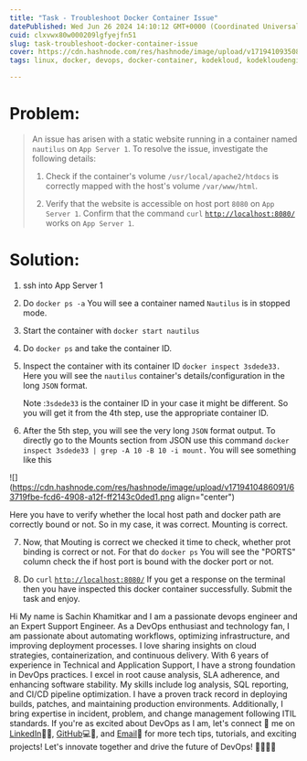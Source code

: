 ```yaml
---
title: "Task - Troubleshoot Docker Container Issue"
datePublished: Wed Jun 26 2024 14:10:12 GMT+0000 (Coordinated Universal Time)
cuid: clxvwx80w000209lgfyejfn51
slug: task-troubleshoot-docker-container-issue
cover: https://cdn.hashnode.com/res/hashnode/image/upload/v1719410935082/aa697ef9-14ee-4151-9e3c-02e12710116f.png
tags: linux, docker, devops, docker-container, kodekloud, kodekloudengineer, kodekloudtasks

---
```


# Problem:

> An issue has arisen with a static website running in a container named `nautilus` on `App Server 1`. To resolve the issue, investigate the following details:  
> 
>   
> 
> 1. Check if the container's volume `/usr/local/apache2/htdocs` is correctly mapped with the host's volume `/var/www/html`.  
>     
> 2. Verify that the website is accessible on host port `8080` on `App Server 1`. Confirm that the command `curl` [`http://localhost:8080/`](http://localhost:8080/) works on `App Server 1`.
>     

# Solution:

1. ssh into App Server 1
    
2. Do `docker ps -a` You will see a container named `Nautilus` is in stopped mode.
    
3. Start the container with `docker start nautilus`
    
4. Do `docker ps` and take the container ID.
    
5. Inspect the container with its container ID `docker inspect 3sdede33.` Here you will see the `nautilus` container's details/configuration in the long `JSON` format.
    
    Note :`3sdede33` is the container ID in your case it might be different. So you will get it from the 4th step, use the appropriate container ID.
    
6. After the 5th step, you will see the very long `JSON` format output. To directly go to the Mounts section from JSON use this command `docker inspect 3sdede33 | grep -A 10 -B 10 -i mount.` You will see something like this
    

![](https://cdn.hashnode.com/res/hashnode/image/upload/v1719410486091/63719fbe-fcd6-4908-a12f-ff2143c0ded1.png align="center")

Here you have to verify whether the local host path and docker path are correctly bound or not. So in my case, it was correct. Mounting is correct.

7. Now, that Mouting is correct we checked it time to check, whether prot binding is correct or not. For that do `docker ps` You will see the "PORTS" column check the if host port is bound with the docker port or not.
    
8. Do `curl` [`http://localhost:8080/`](http://localhost:8080/) If you get a response on the terminal then you have inspected this docker container successfully. Submit the task and enjoy.
    

Hi My name is Sachin Khamitkar and I am a passionate devops engineer and an Expert Support Engineer. As a DevOps enthusiast and technology fan, I am passionate about automating workflows, optimizing infrastructure, and improving deployment processes. I love sharing insights on cloud strategies, containerization, and continuous delivery. With 6 years of experience in Technical and Application Support, I have a strong foundation in DevOps practices. I excel in root cause analysis, SLA adherence, and enhancing software stability. My skills include log analysis, SQL reporting, and CI/CD pipeline optimization. I have a proven track record in deploying builds, patches, and maintaining production environments. Additionally, I bring expertise in incident, problem, and change management following ITIL standards. If you're as excited about DevOps as I am, let's connect 🌟 me on [LinkedIn](https://www.linkedin.com/in/sachin-khamitkar)🔗💼, [GitHub](https://github.com/sachin-2-github)💻🔗, and [Email](mailto:sachin.bmp@gmail.com)📧 for more tech tips, tutorials, and exciting projects! Let's innovate together and drive the future of DevOps! 🚀👩‍💻💡